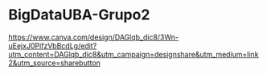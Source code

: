 # BigDataUBA-Grupo2

https://www.canva.com/design/DAGlqb_dic8/3Wn-uEejxJ0PifzVbBcdLg/edit?utm_content=DAGlqb_dic8&utm_campaign=designshare&utm_medium=link2&utm_source=sharebutton
